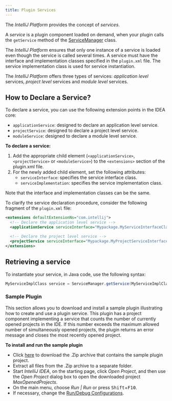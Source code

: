 ```yaml
---
title: Plugin Services
---
```


The *IntelliJ Platform* provides the concept of _services_.

A _service_ is a plugin component loaded on demand, when your plugin calls the `getService` method of the [ServiceManager](upsource:///platform/core-api/src/com/intellij/openapi/components/ServiceManager.java) class.

The *IntelliJ Platform* ensures that only one instance of a service is loaded even though the service is called several times. A service must have the interface and implementation classes specified in the `plugin.xml` file. The service implementation class is used for service instantiation.

The *IntelliJ Platform* offers three types of services: _application level_ services, _project level_ services and _module level_ services.

## How to Declare a Service?

To declare a service, you can use the following extension points in the IDEA core:

* `applicationService`: designed to declare an application level service.
* `projectService`: designed to declare a project level service.
* `moduleService`: designed to declare a module level service.

**To declare a service:**

1. Add the appropriate child element (`<applicationService>`, `<projectService>` or `<moduleService>`) to the `<extensions>` section of the plugin.xml file.
2. For the newly added child element, set the following attributes:
    * `serviceInterface`: specifies the service interface class.
    * `serviceImplementation`: specifies the service implementation class.

Note that the interface and implementation classes can be the same.

To clarify the service declaration procedure, consider the following fragment of the `plugin.xml` file:

```xml
<extensions defaultExtensionNs="com.intellij">
  <!-- Declare the application level service -->
  <applicationService serviceInterface="Mypackage.MyServiceInterfaceClass" serviceImplementation="Mypackage.MyServiceImplClass" />

  <!-- Declare the project level service -->
  <projectService serviceInterface="Mypackage.MyProjectServiceInterfaceClass" serviceImplementation="Mypackage.MyProjectServiceImplClass" />
</extensions>
```

## Retrieving a service

To instantiate your service, in Java code, use the following syntax:

```java
MyServiceImplClass service = ServiceManager.getService(MyServiceImplClass.class);
```

### Sample Plugin

This section allows you to download and install a sample plugin illustrating how to create and use a plugin service. This plugin has a project component implementing a service that counts the number of currently opened projects in the IDE. If this number exceeds the maximum allowed number of simultaneously opened projects, the plugin returns an error message and closes the most recently opened project.

<!-- TODO Replace with other plugin URL when available-->

**To install and run the sample plugin**

* Click [here](/attachments/MaxOpenedProjects.zip) to download the .Zip archive that contains the sample plugin project.
* Extract all files from the .Zip archive to a separate folder.
* Start *IntelliJ IDEA*, on the starting page, click *Open Project*, and then use the *Open Project* dialog box to open the downloaded project *MaxOpenedProjects*.
* On the main menu, choose *Run \| Run* or press <kbd>Shift</kbd>+<kbd>F10</kbd>.
* If necessary, change the [Run/Debug Configurations](http://www.jetbrains.com/idea/help/run-debug-configuration-plugin.html).
